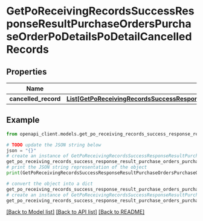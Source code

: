 # GetPoReceivingRecordsSuccessResponseResultPurchaseOrdersPurchaseOrderPoDetailsPoDetailCancelledRecords


## Properties

Name | Type | Description | Notes
------------ | ------------- | ------------- | -------------
**cancelled_record** | [**List[GetPoReceivingRecordsSuccessResponseResultPurchaseOrdersPurchaseOrderPoDetailsPoDetailCancelledRecordsCancelledRecordInner]**](GetPoReceivingRecordsSuccessResponseResultPurchaseOrdersPurchaseOrderPoDetailsPoDetailCancelledRecordsCancelledRecordInner.md) |  | [optional] 

## Example

```python
from openapi_client.models.get_po_receiving_records_success_response_result_purchase_orders_purchase_order_po_details_po_detail_cancelled_records import GetPoReceivingRecordsSuccessResponseResultPurchaseOrdersPurchaseOrderPoDetailsPoDetailCancelledRecords

# TODO update the JSON string below
json = "{}"
# create an instance of GetPoReceivingRecordsSuccessResponseResultPurchaseOrdersPurchaseOrderPoDetailsPoDetailCancelledRecords from a JSON string
get_po_receiving_records_success_response_result_purchase_orders_purchase_order_po_details_po_detail_cancelled_records_instance = GetPoReceivingRecordsSuccessResponseResultPurchaseOrdersPurchaseOrderPoDetailsPoDetailCancelledRecords.from_json(json)
# print the JSON string representation of the object
print(GetPoReceivingRecordsSuccessResponseResultPurchaseOrdersPurchaseOrderPoDetailsPoDetailCancelledRecords.to_json())

# convert the object into a dict
get_po_receiving_records_success_response_result_purchase_orders_purchase_order_po_details_po_detail_cancelled_records_dict = get_po_receiving_records_success_response_result_purchase_orders_purchase_order_po_details_po_detail_cancelled_records_instance.to_dict()
# create an instance of GetPoReceivingRecordsSuccessResponseResultPurchaseOrdersPurchaseOrderPoDetailsPoDetailCancelledRecords from a dict
get_po_receiving_records_success_response_result_purchase_orders_purchase_order_po_details_po_detail_cancelled_records_from_dict = GetPoReceivingRecordsSuccessResponseResultPurchaseOrdersPurchaseOrderPoDetailsPoDetailCancelledRecords.from_dict(get_po_receiving_records_success_response_result_purchase_orders_purchase_order_po_details_po_detail_cancelled_records_dict)
```
[[Back to Model list]](../README.md#documentation-for-models) [[Back to API list]](../README.md#documentation-for-api-endpoints) [[Back to README]](../README.md)


